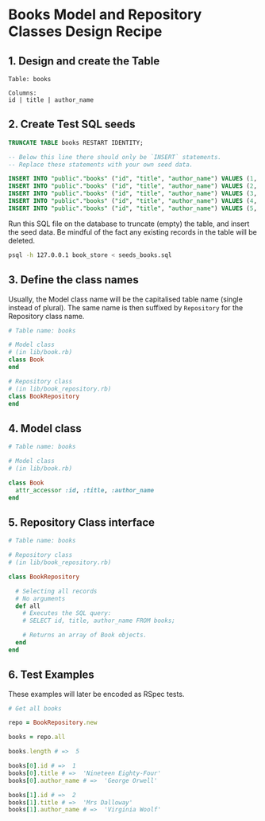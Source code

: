 # Books Model and Repository Classes Design Recipe

## 1. Design and create the Table

```
Table: books

Columns:
id | title | author_name
```

## 2. Create Test SQL seeds

```sql
TRUNCATE TABLE books RESTART IDENTITY;

-- Below this line there should only be `INSERT` statements.
-- Replace these statements with your own seed data.

INSERT INTO "public"."books" ("id", "title", "author_name") VALUES (1, 'Nineteen Eighty-Four', 'George Orwell');
INSERT INTO "public"."books" ("id", "title", "author_name") VALUES (2, 'Mrs Dalloway', 'Virginia Woolf');
INSERT INTO "public"."books" ("id", "title", "author_name") VALUES (3, 'Emma', 'Jane Austen');
INSERT INTO "public"."books" ("id", "title", "author_name") VALUES (4, 'Dracula', 'Bram Stoker');
INSERT INTO "public"."books" ("id", "title", "author_name") VALUES (5, 'The Age of Innocence', 'Edith Wharton');
```

Run this SQL file on the database to truncate (empty) the table, and insert the seed data. Be mindful of the fact any existing records in the table will be deleted.

```bash
psql -h 127.0.0.1 book_store < seeds_books.sql
```

## 3. Define the class names

Usually, the Model class name will be the capitalised table name (single instead of plural). The same name is then suffixed by `Repository` for the Repository class name.

```ruby
# Table name: books

# Model class
# (in lib/book.rb)
class Book
end

# Repository class
# (in lib/book_repository.rb)
class BookRepository
end
```

## 4. Model class

```ruby
# Table name: books

# Model class
# (in lib/book.rb)

class Book
  attr_accessor :id, :title, :author_name
end
```

## 5. Repository Class interface

```ruby
# Table name: books

# Repository class
# (in lib/book_repository.rb)

class BookRepository

  # Selecting all records
  # No arguments
  def all
    # Executes the SQL query:
    # SELECT id, title, author_name FROM books;

    # Returns an array of Book objects.
  end
end
```

## 6. Test Examples

These examples will later be encoded as RSpec tests.

```ruby
# Get all books

repo = BookRepository.new

books = repo.all

books.length # =>  5

books[0].id # =>  1
books[0].title # =>  'Nineteen Eighty-Four'
books[0].author_name # =>  'George Orwell'

books[1].id # =>  2
books[1].title # =>  'Mrs Dalloway'
books[1].author_name # =>  'Virginia Woolf'
```